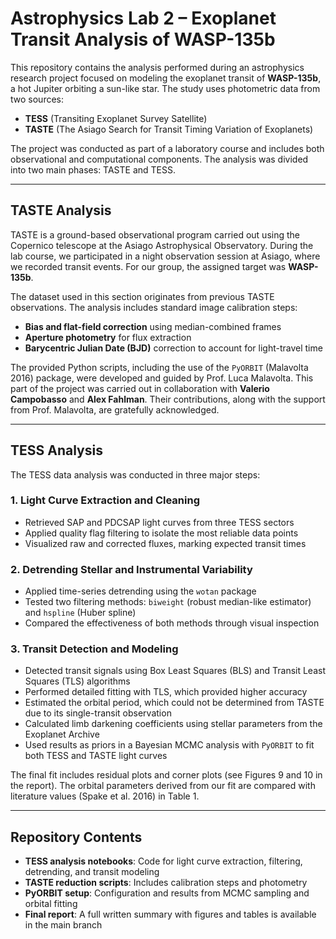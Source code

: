 # Astrophysics Lab 2 – Exoplanet Transit Analysis of WASP-135b

This repository contains the analysis performed during an astrophysics research project focused on modeling the exoplanet transit of **WASP-135b**, a hot Jupiter orbiting a sun-like star. The study uses photometric data from two sources:  
- **TESS** (Transiting Exoplanet Survey Satellite)  
- **TASTE** (The Asiago Search for Transit Timing Variation of Exoplanets)

The project was conducted as part of a laboratory course and includes both observational and computational components. The analysis was divided into two main phases: TASTE and TESS.

---

## TASTE Analysis

TASTE is a ground-based observational program carried out using the Copernico telescope at the Asiago Astrophysical Observatory. During the lab course, we participated in a night observation session at Asiago, where we recorded transit events. For our group, the assigned target was **WASP-135b**.

The dataset used in this section originates from previous TASTE observations. The analysis includes standard image calibration steps:
- **Bias and flat-field correction** using median-combined frames  
- **Aperture photometry** for flux extraction  
- **Barycentric Julian Date (BJD)** correction to account for light-travel time

The provided Python scripts, including the use of the `PyORBIT` (Malavolta 2016) package, were developed and guided by Prof. Luca Malavolta. This part of the project was carried out in collaboration with **Valerio Campobasso** and **Alex Fahlman**. Their contributions, along with the support from Prof. Malavolta, are gratefully acknowledged.

---

## TESS Analysis

The TESS data analysis was conducted in three major steps:

### 1. Light Curve Extraction and Cleaning
- Retrieved SAP and PDCSAP light curves from three TESS sectors  
- Applied quality flag filtering to isolate the most reliable data points  
- Visualized raw and corrected fluxes, marking expected transit times

### 2. Detrending Stellar and Instrumental Variability
- Applied time-series detrending using the `wotan` package  
- Tested two filtering methods: `biweight` (robust median-like estimator) and `hspline` (Huber spline)  
- Compared the effectiveness of both methods through visual inspection

### 3. Transit Detection and Modeling
- Detected transit signals using Box Least Squares (BLS) and Transit Least Squares (TLS) algorithms  
- Performed detailed fitting with TLS, which provided higher accuracy  
- Estimated the orbital period, which could not be determined from TASTE due to its single-transit observation  
- Calculated limb darkening coefficients using stellar parameters from the Exoplanet Archive  
- Used results as priors in a Bayesian MCMC analysis with `PyORBIT` to fit both TESS and TASTE light curves  

The final fit includes residual plots and corner plots (see Figures 9 and 10 in the report). The orbital parameters derived from our fit are compared with literature values (Spake et al. 2016) in Table 1.

---

## Repository Contents

- **TESS analysis notebooks**: Code for light curve extraction, filtering, detrending, and transit modeling  
- **TASTE reduction scripts**: Includes calibration steps and photometry  
- **PyORBIT setup**: Configuration and results from MCMC sampling and orbital fitting  
- **Final report**: A full written summary with figures and tables is available in the main branch
